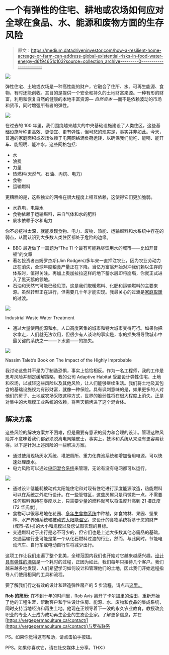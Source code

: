 # 一个有弹性的住宅、耕地或农场如何应对全球在食品、水、能源和废物方面的生存风险

> 原文：<https://medium.datadriveninvestor.com/how-a-resilient-home-acreage-or-farm-can-address-global-existential-risks-in-food-water-energy-d6f94651c103?source=collection_archive---------0----------------------->

![](img/c748f445e2280a3512317079e4a83fe4.png)

弹性住宅、土地或农场是一种高性能的财产，它融合了住所、水、可再生能源、食物，有时还能创收。其目的是提供一个安全和持久的土地财富来源。一种有形的财富，利用和恢复自然的健康的本地丰富资源— *自然资本* —而不是依赖波动的市场和货币，同时增强所有者的弹性。

![](img/5685f5832e1706e121a057de0dca7a86.png)

在过去的 100 年里，我们围绕越来越大的中央基础设施建设了人类住区，这些基础设施号称更高效、更便宜、更有弹性，但可悲的现实是，事实并非如此。今天，普通的家庭面积或农场依赖于电网网络满负荷运转，以确保我们能吃、能喝、能开车、能照明、能冲水。这些网格包括:

*   水
*   浪费
*   力量
*   热燃料(天然气、石油、丙烷、电力)
*   食物
*   运输燃料

更糟糕的是，这些独立的网格在很大程度上相互依赖，这使得它们更加脆弱。

*   水靠电，电靠水
*   食物依赖于运输燃料，来自气体和水的肥料
*   废水依赖于水和电力

你不必挖得太深，就能发现食物、电力、废物、热能、运输燃料和水系统中存在的弱点，从而认识到大多数人类住区都处于危险的边缘。

*   BBC 最近做了一篇题为“The 11 个最有可能耗尽饮用水的城市——比如开普顿”的文章
*   著名投资者吉姆罗杰斯(Jim Rodgers)多年来一直押注农业，因为农业劳动力正在消失，全球年度粮食产量正在下降。当亿万富翁开始对冲我们赖以生存的体系时，值得关注。再加上奥加拉拉这样的地下蓄水层即将崩塌，你就正式进入了黑天鹅的领地。
*   石油和天然气可能已经见顶，这是我们取暖燃料、化肥和运输燃料的主要来源。虽然转型正在进行，但需要几十年才能实现。我最关心的过渡是[家庭取暖](https://medium.com/@rob_74123/the-energy-risk-no-one-is-talking-about-e38999e7107d)的过渡。

![](img/579227276cad4523050d114563925c4f.png)

Industrial Waste Water Treatment

*   通过大量使用能源和水，人口高度密集的城市和特大城市变得可行。如果你把水拿走，人们就无法饮用，但很少有人谈论的事实是，水的损失将导致城市中最关键的系统之一——下水道——的损失。

![](img/62d879a30ad9d8b11168b5dce28c6202.png)

Nassim Taleb’s Book on The Impact of the Highly Improbable

我讨论这些并不是为了制造恐惧，事实上恰恰相反。作为一名工程师，我的工作是思考风险并制定缓解策略，我的公司 Adaptive Habitat 受雇设计弹性住宅、土地和农场，以减轻这些风险以及其他风险，让人们能够继续生活。我们将土地及其包含的基础设施视为有形财富，就像一种保险。具有讽刺意味的是，如果更多的人对他们的房子、土地或农场采取这种方式，世界的脆弱性将在很大程度上消失。正是对集中的大规模工业系统的依赖，将黑天鹅烤进了这个混合体。

## 解决方案

这些风险的解决方案并不困难，但是需要有意识的努力和合理的设计。管理这种风险并不意味着我们都必须脱离电网嬉皮士，事实上，技术和系统从来没有更容易获得。以下是针对上述风险的一些解决方案。

*   通过使用现场灰水系统、堆肥厕所、重力化粪池系统和增加备用电源，可以快速处理废水。
*   电力风险可以通过[电网混合系统](https://medium.com/@rob_74123/what-you-need-to-know-if-you-go-solar-c9c2e00dc39a)来管理，无论有没有电网都可以运行。

![](img/ba254da0db494e67af68dbf43d0ac9cf.png)

*   通过设计低能耗被动式太阳能住宅和对现有住宅进行深度能源改造，热能燃料可以在系统之外进行设计。在一些管辖区，这些房屋只是稍微贵一点，不需要任何燃料保持在零度以上，只需要少量的燃料就可以将温度升高到 21 摄氏度(72 华氏度)。
*   食物可以很容易地在花园、[多年生食物系统](https://vergepermaculture.ca/2018/03/06/living-larders-part-1/)中种植，如食物林、果园、坚果林、水产养殖系统和[被动式太阳能温室](https://vergepermaculture.ca/product/psgh-case-studies/)。您设计的食物系统将基于您的财产(城市-农村)的大小和规模以及您试图实现的目标。
*   交通燃料对于出行是必不可少的，但它们也是上述大多数其他必需品的基础。交通运输行业可能是第一个从化石燃料过渡的行业，然而，与此同时，节能电动汽车、自行车或电动自行车将减少出行。

这项工作让我们走遍了整个北美，全球范围内我们也开始对它越来越感兴趣。[设计具有弹性的酒店](https://adaptivehabitat.ca/how-we-work/)是一个耗时的过程，正因为如此，我们每年只接待几个客户。我们越来越多地发现，人们希望学习如何设计和管理他们的土地，因此我们开始远程指导人们使用相同的工具和流程。

要了解我们行之有效的设计和建造弹性房产的 5 步流程，请点击[这里。](https://vergepermaculture.ca/building-your-permaculture-property-listing-page/)

**Rob 的简历:**
在不到十年的时间里，Rob Avis 离开了卡尔加里的油田，重新开始了他的工程生涯，帮助客户和学生设计住房、能源、水、废物和食品的集成系统，同时支持当地经济和再生土地。他现在正领导着下一波的永久农业教育，教授改变职业的专业人士成为成功再生企业的生态企业家。了解更多信息，并在[https://vergepermaculture.ca/contact/](https://vergepermaculture.ca/contact/)与罗布联系

PS。如果你觉得这有帮助，请点击拍手按钮。

PPS。如果你喜欢它，请在社交媒体上分享。THX:)